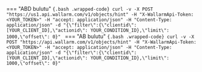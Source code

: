 === "ABD bulutu"
    ```{.bash .wrapped-code}
    curl -v -X POST "https://us1.api.wallarm.com/v1/objects/hint" -H "X-WallarmApi-Token: <YOUR_TOKEN>" -H "accept: application/json" -H "Content-Type: application/json" -d "{\"filter\":{\"clientid\": [YOUR_CLIENT_ID],\"actionid\": YOUR_CONDITION_ID},\"limit\": 1000,\"offset\": 0}"
    ```
=== "AB bulutu"
    ```{.bash .wrapped-code}
    curl -v -X POST "https://api.wallarm.com/v1/objects/hint" -H "X-WallarmApi-Token: <YOUR_TOKEN>" -H "accept: application/json" -H "Content-Type: application/json" -d "{\"filter\":{\"clientid\": [YOUR_CLIENT_ID],\"actionid\": YOUR_CONDITION_ID},\"limit\": 1000,\"offset\": 0}"
    ```